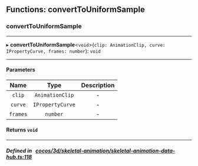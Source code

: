 ## Functions: convertToUniformSample

### convertToUniformSample


___
▸ **convertToUniformSample**<`void`\>(`clip: AnimationClip, curve: IPropertyCurve, frames: number`): `void`
___


#### Parameters

| Name | Type | Description |
| :------: | :------: | :------: |
| `clip` | `AnimationClip` | - |
| `curve` | `IPropertyCurve` | - |
| `frames` | `number` | - |

#### Returns `void` 
___


##### Defined in &nbsp;   [cocos/3d/skeletal-animation/skeletal-animation-data-hub.ts:118](https://github.com/cocos-creator/engine/blob/c7bf6b8a9/cocos/3d/skeletal-animation/skeletal-animation-data-hub.ts#L118)&nbsp;
